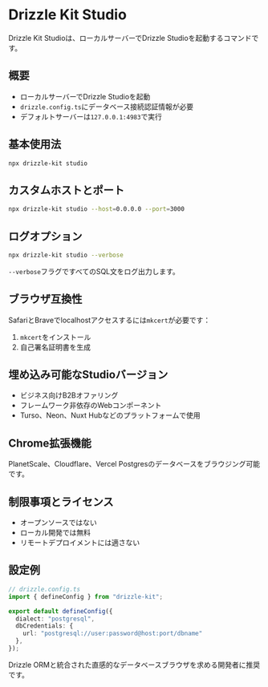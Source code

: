 # Drizzle Kit Studio

Drizzle Kit Studioは、ローカルサーバーでDrizzle Studioを起動するコマンドです。

## 概要

- ローカルサーバーでDrizzle Studioを起動
- `drizzle.config.ts`にデータベース接続認証情報が必要
- デフォルトサーバーは`127.0.0.1:4983`で実行

## 基本使用法

```bash
npx drizzle-kit studio
```

## カスタムホストとポート

```bash
npx drizzle-kit studio --host=0.0.0.0 --port=3000
```

## ログオプション

```bash
npx drizzle-kit studio --verbose
```

`--verbose`フラグですべてのSQL文をログ出力します。

## ブラウザ互換性

SafariとBraveでlocalhostアクセスするには`mkcert`が必要です：

1. `mkcert`をインストール
2. 自己署名証明書を生成

## 埋め込み可能なStudioバージョン

- ビジネス向けB2Bオファリング
- フレームワーク非依存のWebコンポーネント
- Turso、Neon、Nuxt Hubなどのプラットフォームで使用

## Chrome拡張機能

PlanetScale、Cloudflare、Vercel Postgresのデータベースをブラウジング可能です。

## 制限事項とライセンス

- オープンソースではない
- ローカル開発では無料
- リモートデプロイメントには適さない

## 設定例

```typescript
// drizzle.config.ts
import { defineConfig } from "drizzle-kit";

export default defineConfig({
  dialect: "postgresql",
  dbCredentials: {
    url: "postgresql://user:password@host:port/dbname"
  },
});
```

Drizzle ORMと統合された直感的なデータベースブラウザを求める開発者に推奨です。
